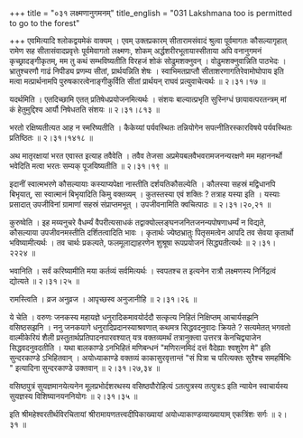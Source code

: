 +++
title = "०३१ लक्ष्मणानुगमनम्"
title_english = "031 Lakshmana too is permitted to go to the forest"

+++
एवमित्यादि श्लोकद्वयमेकं वाक्यम् । एवम् उक्तप्रकारम् सीतारामसंवादं श्रुत्वा पूर्वमागतः कौसल्यागृहात् रामेण सह सीतासंवादप्रवृत्तेः पूर्वमेवागतो लक्ष्मणः, शोकम् अर्द्धशरीरभूतायास्सीताया अपि वनानुगमनं कृच्छ्रादङ्गीकृतम्, मम तु कथं सम्भविष्यतीति विरहजं शोकं सोढुमशक्नुवन् । वोढुमशक्नुवान्निति पाठभेदः । भ्रातुश्चरणौ गाढं निपीड्य प्रणम्य सीतां, प्रार्थयन्निति शेषः । स्वाभिमतप्राप्तौ सीताशरणागतिरेवामोघोपाय इति मत्वा मत्प्रार्थनामपि पुरुषकारत्वेनाङ्गीकुर्विति सीतां प्रार्थयन् राघवं प्रत्युवाचेत्यर्थः  ॥  २।३१।१७  ॥   

  

यदर्थमिति । एतदिच्छामि एतत् प्रतिषेधप्रयोजनमित्यर्थः । संशयः बाल्यात्प्रभृति सुस्निग्धं छायावत्परतन्त्रम् मां कं हेतुमुद्दिश्य आर्यौ निषेधतति संशयः  ॥  २।३१।८१३  ॥   

  

भरतो रक्षिष्यतीत्यत आह न स्मरिष्यतीति । कैकेय्यां पर्यवस्थितः तन्नियोगेन सपत्नीतिरस्कारविषये पर्यवस्थितः प्रतिष्ठितः  ॥  २।३१।१४१८  ॥   

  

अथ मातृरक्षायां भरत एवास्त इत्याह तवैवेति । तवैव तेजसा अप्रमेयबलवैभवरामजनन्यरक्षणे मम महाननर्थो भवेदिति मत्वा भरतः सम्यक् पूजयिष्यतीति  ॥  २।३१।१९  ॥   

  

इदानीं स्वात्मभरणे कौसल्यायाः कस्याप्यपेक्षा नास्तीति दर्शयतिकौसल्येति । कौलस्या सहस्रं मद्विधानपि बिभृयात्, सा स्वात्मानं बिभृयादिति किमु वक्तव्यम् । कुतस्तस्या एवं शक्तिः ? तत्राह यस्या इति । यस्याः प्रसादात् उपजीविनां ग्रामाणां सहस्रं संप्राप्तमभूत् । उपजीवनामिति क्वचित्पाठः  ॥  २।३१।२०,२१  ॥   

  

कुरुष्वेति । इह मय्यनुचरे वैधर्म्यं वैपरीत्यसाधकं तद्वाक्योल्लङ्घनजनितजनन्यपोषणाधर्म्यं न विद्यते, कौसल्याया उपजीवनमस्तीति दर्शितत्वादिति भावः । कृतार्थः ज्येष्ठभ्रातुः पितृसमत्वेन आपदि तव सेवया कृतार्थो भविष्यामीत्यर्थः । तव चार्थः प्रकल्पते, फलमूलाद्याहरणेन शुश्रूषा रूपप्रयोजनं सिद्ध्यतीत्यर्थः  ॥  २।३१।२२२४  ॥   

  

भवानिति । सर्वं करिष्यामीति मया कर्तव्यं सर्वमित्यर्थः । स्वपतश्च त इत्यनेन रात्रौ लक्ष्मणस्य निर्निद्रत्वं द्योत्यते  ॥  २।३१।२५  ॥   

  

रामस्त्विति । व्रज अनुव्रज । आपृच्छस्व अनुजानीहि  ॥  २।३१।२६  ॥   

  

ये चेति । वरुणः जनकस्य महायज्ञे धनुरादिकमावयोर्ददौ सत्कृत्य निहितं निक्षिप्तम् आचार्यसझनि वसिष्ठसझनि । ननु जनकयागे धनुरादिप्रदानस्याश्रवणात् कथमत्र सिद्धवदनुवादः क्रियते ? सत्यमेतत् भगवतो वाल्मीकेरियं शैली प्रस्तुतार्थप्रतिपादनपारवश्यात् यत्र वक्तव्यमर्थं तत्रानुक्त्वा उत्तरत्र केनचिद्व्याजेन सिद्धवदनुवदतीति । यथा बालकाण्डे ऽनभिहितं मणिबन्धनं "मणिरत्नमिदं दत्तं वैदेह्याः श्वशुरेण मे" इति सुन्दरकाण्डे ऽभिहितवान् । अयोध्याकाण्डे वक्तव्यं काकासुरवृत्तान्तं "सं पित्रा च परित्यक्तः सुरैश्च समहर्षिभिः " इत्यादिना सुन्दरकाण्डे उक्तवान्  ॥  २।३१।२७,३४  ॥   

  

वसिष्ठपुत्रं सुयज्ञमानयेत्यनेन मूलप्रभोर्दशरथस्य वसिष्ठपौरोहित्यं ऽतत्पुत्रस्य तत्पुत्रःऽ इति न्यायेन स्वाचार्यस्य सुयज्ञस्य विशिष्यानयननियोगः  ॥  २।३१।३५  ॥   

  

इति श्रीमहेश्वरतीर्थविरचितायां श्रीरामायणतत्त्वदीपिकाख्यायां अयोध्याकाण्डव्याख्यायाम् एकत्रिंशः सर्गः  ॥  २।३१  ॥   

  

  

